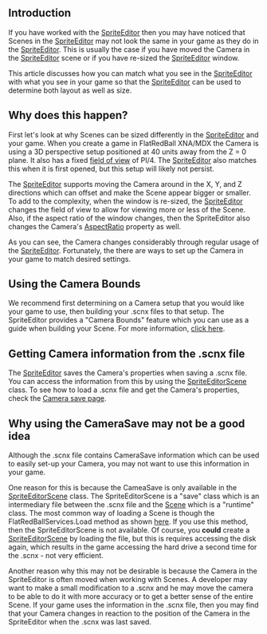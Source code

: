 ## Introduction

If you have worked with the [SpriteEditor](/frb/docs/index.php?title=SpriteEditor.md "SpriteEditor") then you may have noticed that Scenes in the [SpriteEditor](/frb/docs/index.php?title=SpriteEditor.md "SpriteEditor") may not look the same in your game as they do in the [SpriteEditor](/frb/docs/index.php?title=SpriteEditor.md "SpriteEditor"). This is usually the case if you have moved the Camera in the [SpriteEditor](/frb/docs/index.php?title=SpriteEditor.md "SpriteEditor") scene or if you have re-sized the [SpriteEditor](/frb/docs/index.php?title=SpriteEditor.md "SpriteEditor") window.

This article discusses how you can match what you see in the [SpriteEditor](/frb/docs/index.php?title=SpriteEditor.md "SpriteEditor") with what you see in your game so that the [SpriteEditor](/frb/docs/index.php?title=SpriteEditor.md "SpriteEditor") can be used to determine both layout as well as size.

## Why does this happen?

First let's look at why Scenes can be sized differently in the [SpriteEditor](/frb/docs/index.php?title=SpriteEditor.md "SpriteEditor") and your game. When you create a game in FlatRedBall XNA/MDX the Camera is using a 3D perspective setup positioned at 40 units away from the Z = 0 plane. It also has a fixed [field of view](/frb/docs/index.php?title=FlatRedBall.Camera.FieldOfView.md "FlatRedBall.Camera.FieldOfView") of PI/4. The [SpriteEditor](/frb/docs/index.php?title=SpriteEditor.md "SpriteEditor") also matches this when it is first opened, but this setup will likely not persist.

The [SpriteEditor](/frb/docs/index.php?title=SpriteEditor.md "SpriteEditor") supports moving the Camera around in the X, Y, and Z directions which can offset and make the Scene appear bigger or smaller. To add to the complexity, when the window is re-sized, the [SpriteEditor](/frb/docs/index.php?title=SpriteEditor.md "SpriteEditor") changes the field of view to allow for viewing more or less of the Scene. Also, if the aspect ratio of the window changes, then the SpriteEditor also changes the Camera's [AspectRatio](/frb/docs/index.php?title=FlatRedBall.Camera.AspectRatio.md "FlatRedBall.Camera.AspectRatio") property as well.

As you can see, the Camera changes considerably through regular usage of the [SpriteEditor](/frb/docs/index.php?title=SpriteEditor.md "SpriteEditor"). Fortunately, the there are ways to set up the Camera in your game to match desired settings.

## Using the Camera Bounds

We recommend first determining on a Camera setup that you would like your game to use, then building your .scnx files to that setup. The SpriteEditor provides a "Camera Bounds" feature which you can use as a guide when building your Scene. For more information, [click here](/frb/docs/index.php?title=SpriteEditor.md:Tutorials:Camera_Bounds "SpriteEditor:Tutorials:Camera Bounds").

## Getting Camera information from the .scnx file

The [SpriteEditor](/frb/docs/index.php?title=SpriteEditor.md "SpriteEditor") saves the Camera's properties when saving a .scnx file. You can access the information from this by using the [SpriteEditorScene](/frb/docs/index.php?title=FlatRedBall.Content.SpriteEditorScene.md "FlatRedBall.Content.SpriteEditorScene") class. To see how to load a .scnx file and get the Camera's properties, check the [Camera save page](/frb/docs/index.php?title=FlatRedBall.Content.Scene.CameraSave.md "FlatRedBall.Content.Scene.CameraSave").

## Why using the CameraSave may not be a good idea

Although the .scnx file contains CameraSave information which can be used to easily set-up your Camera, you may not want to use this information in your game.

One reason for this is because the CameaSave is only available in the [SpriteEditorScene](/frb/docs/index.php?title=FlatRedBall.Content.SpriteEditorScene.md "FlatRedBall.Content.SpriteEditorScene") class. The SpriteEditorScene is a "save" class which is an intermediary file between the .scnx file and the [Scene](/frb/docs/index.php?title=FlatRedBall.Scene.md "FlatRedBall.Scene") which is a "runtime" class. The most common way of loading a Scene is though the FlatRedBallServices.Load method as shown [here](/frb/docs/index.php?title=FlatRedBall.Scene.md#Loading_a_Scene_From_File "FlatRedBall.Scene"). If you use this method, then the SpriteEditorScene is not available. Of course, you **could** create a [SpriteEditorScene](/frb/docs/index.php?title=FlatRedBall.Content.SpriteEditorScene.md "FlatRedBall.Content.SpriteEditorScene") by loading the file, but this is requires accessing the disk again, which results in the game accessing the hard drive a second time for the .scnx - not very efficient.

Another reason why this may not be desirable is because the Camera in the SpriteEditor is often moved when working with Scenes. A developer may want to make a small modification to a .scnx and he may move the camera to be able to do it with more accuracy or to get a better sense of the entire Scene. If your game uses the information in the .scnx file, then you may find that your Camera changes in reaction to the position of the Camera in the SpriteEditor when the .scnx was last saved.

